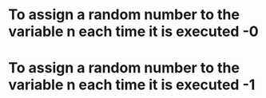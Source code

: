 # To assign a random number to the variable n each time it is executed -0
# To assign a random number to the variable n each time it is executed -1
